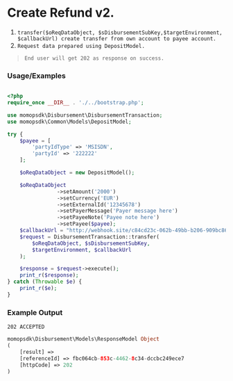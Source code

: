 # Create Refund v2.

1.	`transfer($oReqDataObject, $sDisbursementSubKey,$targetEnvironment, $callbackUrl) create transfer from own account to payee account.`
2. `Request data prepared using DepositModel.`

> `End user will get 202 as response on success. `

### Usage/Examples

```php

<?php
require_once __DIR__ . './../bootstrap.php';

use momopsdk\Disbursement\DisbursementTransaction;
use momopsdk\Common\Models\DepositModel;

try {
    $payee = [
        'partyIdType' => 'MSISDN',
        'partyId' => '222222'
    ];

    $oReqDataObject = new DepositModel();

    $oReqDataObject
                ->setAmount('2000')
                ->setCurrency('EUR')
                ->setExternalId('12345678')
                ->setPayerMessage('Payer message here')
                ->setPayeeNote('Payee note here')
                ->setPayee($payee);
    $callbackUrl = "http://webhook.site/c84cd23c-062b-49bb-b206-909bc8625207";
    $request = DisbursementTransaction::transfer(
        $oReqDataObject, $sDisbursementSubKey,
        $targetEnvironment, $callbackUrl
    );

    $response = $request->execute();
    print_r($response);
} catch (Throwable $e) {
    print_r($e);
}

```

### Example Output
`202 ACCEPTED`
```php
momopsdk\Disbursement\Models\ResponseModel Object
(
    [result] => 
    [referenceId] => fbc064cb-853c-4462-8c34-dccbc249ece7
    [httpCode] => 202
)


```

